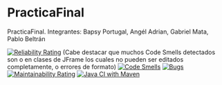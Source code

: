 # PracticaFinal
PracticaFinal. Integrantes: Bapsy Portugal, Angél Adrian, Gabriel Mata, Pablo Beltrán

[![Reliability Rating](https://sonarcloud.io/api/project_badges/measure?project=Gabe1402_PracticaFinal&metric=reliability_rating)](https://sonarcloud.io/summary/new_code?id=Gabe1402_PracticaFinal)
(Cabe destacar que muchos Code Smells detectados son o en clases de JFrame los cuales no pueden ser editados completamente, o errores de formato)
[![Code Smells](https://sonarcloud.io/api/project_badges/measure?project=Gabe1402_PracticaFinal&metric=code_smells)](https://sonarcloud.io/summary/new_code?id=Gabe1402_PracticaFinal)
[![Bugs](https://sonarcloud.io/api/project_badges/measure?project=Gabe1402_PracticaFinal&metric=bugs)](https://sonarcloud.io/summary/new_code?id=Gabe1402_PracticaFinal)
[![Maintainability Rating](https://sonarcloud.io/api/project_badges/measure?project=Gabe1402_PracticaFinal&metric=sqale_rating)](https://sonarcloud.io/summary/new_code?id=Gabe1402_PracticaFinal)
[![Java CI with Maven](https://github.com/Gabe1402/PracticaFinal/actions/workflows/maven.yml/badge.svg)](https://github.com/Gabe1402/PracticaFinal/actions/workflows/maven.yml)
